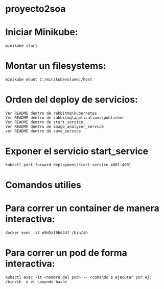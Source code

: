 # proyecto2soa


# Iniciar Minikube:
    minikube start
# Montar un filesystems:
    minikube mount C:/minikubevolume:/host

# Orden del deploy de servicios:
    Ver README dentro de rabbitmq\kubernetes
    Ver README dentro de rabbitmq\applications\publisher
    Ver README dentro de start_service
    Ver README dentro de image_analyzer_service
    ver README dentro de save_service

# Exponer el servicio start_service
    kubectl port-forward deployment/start-service 4001:4001    


# Comandos utilies

# Para correr un container de manera interactiva:
    docker exec -it e9d5af9b644f /bin/sh

# Para correr un pod de forma interactiva:
    kubectl exec -it <nombre del pod> -- <comando a ejecutar por ej: /bin/sh  o el comando bash> 